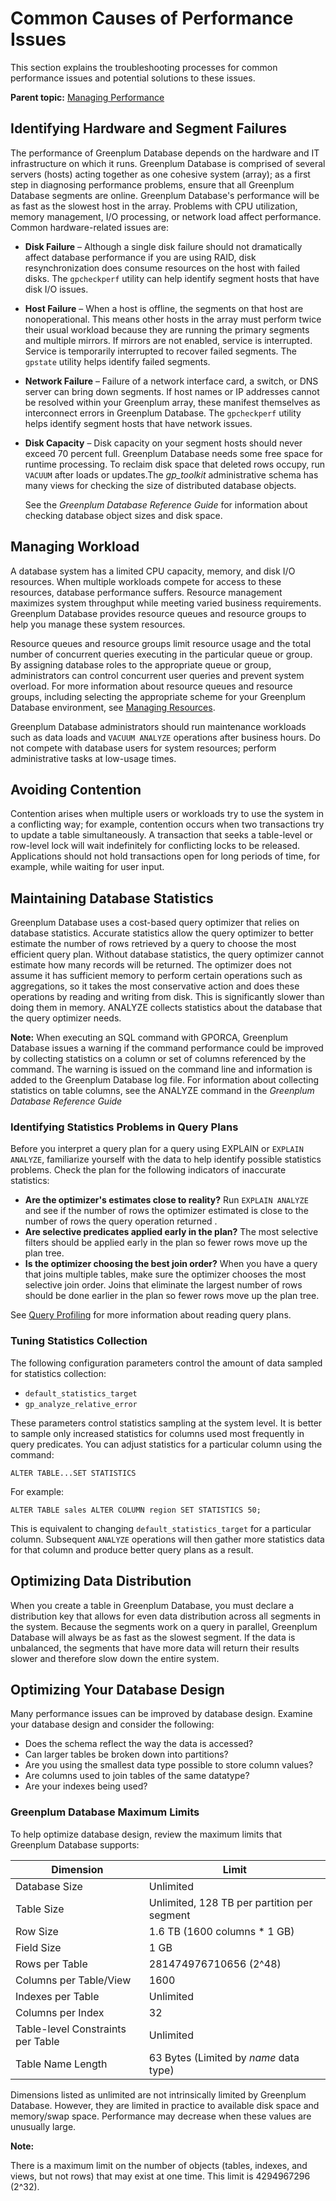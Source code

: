 # Common Causes of Performance Issues 

This section explains the troubleshooting processes for common performance issues and potential solutions to these issues.

**Parent topic:** [Managing Performance](partV.html)

## Identifying Hardware and Segment Failures 

The performance of Greenplum Database depends on the hardware and IT infrastructure on which it runs. Greenplum Database is comprised of several servers \(hosts\) acting together as one cohesive system \(array\); as a first step in diagnosing performance problems, ensure that all Greenplum Database segments are online. Greenplum Database's performance will be as fast as the slowest host in the array. Problems with CPU utilization, memory management, I/O processing, or network load affect performance. Common hardware-related issues are:

-   **Disk Failure** – Although a single disk failure should not dramatically affect database performance if you are using RAID, disk resynchronization does consume resources on the host with failed disks. The `gpcheckperf` utility can help identify segment hosts that have disk I/O issues.
-   **Host Failure** – When a host is offline, the segments on that host are nonoperational. This means other hosts in the array must perform twice their usual workload because they are running the primary segments and multiple mirrors. If mirrors are not enabled, service is interrupted. Service is temporarily interrupted to recover failed segments. The `gpstate` utility helps identify failed segments.
-   **Network Failure** – Failure of a network interface card, a switch, or DNS server can bring down segments. If host names or IP addresses cannot be resolved within your Greenplum array, these manifest themselves as interconnect errors in Greenplum Database. The `gpcheckperf` utility helps identify segment hosts that have network issues.
-   **Disk Capacity** – Disk capacity on your segment hosts should never exceed 70 percent full. Greenplum Database needs some free space for runtime processing. To reclaim disk space that deleted rows occupy, run `VACUUM` after loads or updates.The *gp\_toolkit* administrative schema has many views for checking the size of distributed database objects.

    See the *Greenplum Database Reference Guide* for information about checking database object sizes and disk space.


## Managing Workload 

A database system has a limited CPU capacity, memory, and disk I/O resources. When multiple workloads compete for access to these resources, database performance suffers. Resource management maximizes system throughput while meeting varied business requirements. Greenplum Database provides resource queues and resource groups to help you manage these system resources.

Resource queues and resource groups limit resource usage and the total number of concurrent queries executing in the particular queue or group. By assigning database roles to the appropriate queue or group, administrators can control concurrent user queries and prevent system overload. For more information about resource queues and resource groups, including selecting the appropriate scheme for your Greenplum Database environment, see [Managing Resources](wlmgmt.html).

Greenplum Database administrators should run maintenance workloads such as data loads and `VACUUM ANALYZE` operations after business hours. Do not compete with database users for system resources; perform administrative tasks at low-usage times.

## Avoiding Contention 

Contention arises when multiple users or workloads try to use the system in a conflicting way; for example, contention occurs when two transactions try to update a table simultaneously. A transaction that seeks a table-level or row-level lock will wait indefinitely for conflicting locks to be released. Applications should not hold transactions open for long periods of time, for example, while waiting for user input.

## Maintaining Database Statistics 

Greenplum Database uses a cost-based query optimizer that relies on database statistics. Accurate statistics allow the query optimizer to better estimate the number of rows retrieved by a query to choose the most efficient query plan. Without database statistics, the query optimizer cannot estimate how many records will be returned. The optimizer does not assume it has sufficient memory to perform certain operations such as aggregations, so it takes the most conservative action and does these operations by reading and writing from disk. This is significantly slower than doing them in memory. ANALYZE collects statistics about the database that the query optimizer needs.

**Note:** When executing an SQL command with GPORCA, Greenplum Database issues a warning if the command performance could be improved by collecting statistics on a column or set of columns referenced by the command. The warning is issued on the command line and information is added to the Greenplum Database log file. For information about collecting statistics on table columns, see the ANALYZE command in the *Greenplum Database Reference Guide*

### Identifying Statistics Problems in Query Plans 

Before you interpret a query plan for a query using EXPLAIN or `EXPLAIN ANALYZE`, familiarize yourself with the data to help identify possible statistics problems. Check the plan for the following indicators of inaccurate statistics:

-   **Are the optimizer's estimates close to reality?** Run `EXPLAIN ANALYZE` and see if the number of rows the optimizer estimated is close to the number of rows the query operation returned .
-   **Are selective predicates applied early in the plan?** The most selective filters should be applied early in the plan so fewer rows move up the plan tree.
-   **Is the optimizer choosing the best join order?** When you have a query that joins multiple tables, make sure the optimizer chooses the most selective join order. Joins that eliminate the largest number of rows should be done earlier in the plan so fewer rows move up the plan tree.

See [Query Profiling](query/topics/query-profiling.html) for more information about reading query plans.

### Tuning Statistics Collection 

The following configuration parameters control the amount of data sampled for statistics collection:

-   `default_statistics_target`
-   `gp_analyze_relative_error`

These parameters control statistics sampling at the system level. It is better to sample only increased statistics for columns used most frequently in query predicates. You can adjust statistics for a particular column using the command:

`ALTER TABLE...SET STATISTICS`

For example:

```
ALTER TABLE sales ALTER COLUMN region SET STATISTICS 50;

```

This is equivalent to changing `default_statistics_target` for a particular column. Subsequent `ANALYZE` operations will then gather more statistics data for that column and produce better query plans as a result.

## Optimizing Data Distribution 

When you create a table in Greenplum Database, you must declare a distribution key that allows for even data distribution across all segments in the system. Because the segments work on a query in parallel, Greenplum Database will always be as fast as the slowest segment. If the data is unbalanced, the segments that have more data will return their results slower and therefore slow down the entire system.

## Optimizing Your Database Design 

Many performance issues can be improved by database design. Examine your database design and consider the following:

-   Does the schema reflect the way the data is accessed?
-   Can larger tables be broken down into partitions?
-   Are you using the smallest data type possible to store column values?
-   Are columns used to join tables of the same datatype?
-   Are your indexes being used?

### Greenplum Database Maximum Limits 

To help optimize database design, review the maximum limits that Greenplum Database supports:

|Dimension|Limit|
|---------|-----|
|Database Size|Unlimited|
|Table Size|Unlimited, 128 TB per partition per segment|
|Row Size|1.6 TB \(1600 columns \* 1 GB\)|
|Field Size|1 GB|
|Rows per Table|281474976710656 \(2^48\)|
|Columns per Table/View|1600|
|Indexes per Table|Unlimited|
|Columns per Index|32|
|Table-level Constraints per Table|Unlimited|
|Table Name Length|63 Bytes \(Limited by *name* data type\)|

Dimensions listed as unlimited are not intrinsically limited by Greenplum Database. However, they are limited in practice to available disk space and memory/swap space. Performance may decrease when these values are unusually large.

**Note:**

There is a maximum limit on the number of objects \(tables, indexes, and views, but not rows\) that may exist at one time. This limit is 4294967296 \(2^32\).

